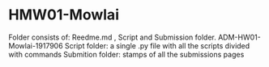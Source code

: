# HMW01-Mowlai
Folder consists of: Reedme.md , Script and Submission folder.
ADM-HW01-Mowlai-1917906
Script folder:
a single .py file with all the scripts divided with commands
Submition folder:
stamps of all the submissions pages
